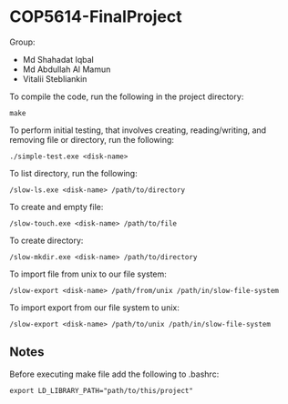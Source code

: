 # COP5614-FinalProject

Group:
* Md Shahadat Iqbal
* Md Abdullah Al Mamun
* Vitalii Stebliankin

To compile the code, run the following in the project directory:

	make

To perform initial testing, that involves creating, reading/writing, and removing file or directory, run the following:

	./simple-test.exe <disk-name>


To list directory, run the following:

	/slow-ls.exe <disk-name> /path/to/directory

To create and empty file:

	/slow-touch.exe <disk-name> /path/to/file

To create directory:

	/slow-mkdir.exe <disk-name> /path/to/directory

To import file from unix to our file system:

	/slow-export <disk-name> /path/from/unix /path/in/slow-file-system

To import export from our file system to unix:

	/slow-export <disk-name> /path/to/unix /path/in/slow-file-system	

## Notes

Before executing make file add the following to .bashrc:

    export LD_LIBRARY_PATH="path/to/this/project"
